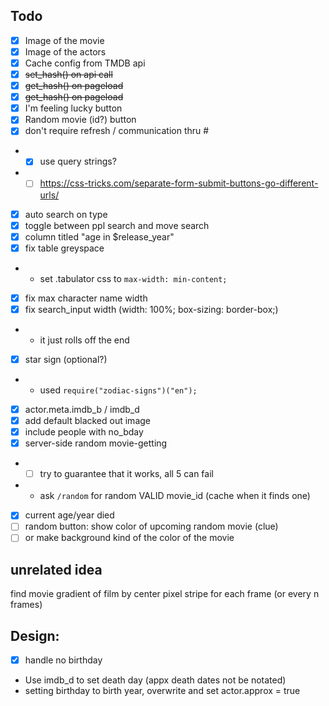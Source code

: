 ## Todo

- [x] Image of the movie
- [x] Image of the actors
- [x] Cache config from TMDB api
- [x] ~~set_hash() on api call~~
- [x] ~~get_hash() on pageload~~
- [x] ~~get_hash() on pageload~~
- [x] I'm feeling lucky button
- [x] Random movie (id?) button
- [x] don't require refresh / communication thru #
- - [x] use query strings?
- - [ ] https://css-tricks.com/separate-form-submit-buttons-go-different-urls/
- [x] auto search on type
- [x] toggle between ppl search and move search
- [x] column titled "age in \$release_year"
- [x] fix table greyspace
- - set .tabulator css to `max-width: min-content;`
- [x] fix max character name width
- [x] fix search_input width (width: 100%; box-sizing: border-box;)
- - it just rolls off the end
- [x] star sign (optional?)
- - used `require("zodiac-signs")("en");`
- [x] actor.meta.imdb_b / imdb_d
- [x] add default blacked out image
- [x] include people with no_bday
- [x] server-side random movie-getting
- - [ ] try to guarantee that it works, all 5 can fail
- - ask `/random` for random VALID movie_id (cache when it finds one)
- [x] current age/year died
- [ ] random button: show color of upcoming random movie (clue)
- [ ] or make background kind of the color of the movie

## unrelated idea

find movie gradient of film by center pixel stripe for each frame (or every n frames)

## Design:

- [x] handle no birthday
- Use imdb_d to set death day (appx death dates not be notated)
- setting birthday to birth year, overwrite and set actor.approx = true

